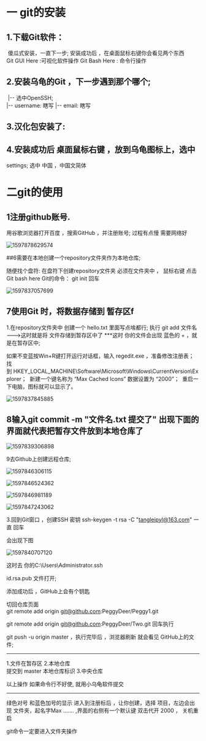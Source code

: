 # 一 git的安装

## 1.下载Git软件：

​   傻瓜式安装，一直下一步;
   安装成功后 ，在桌面鼠标右键你会看见两个东西    
   Git GUI Here :可视化软件操作
   Git Bash Here : 命令行操作

## 2.安装乌龟的Git  ，下一步遇到那个哪个;

​    |-- 选中OpenSSH;   
    |-- username: 瞎写
    |-- email: 瞎写

## 3.汉化包安装了:

## 4.安装成功后 桌面鼠标右键 ，放到乌龟图标上，选中

   settings;  选中 中国 ，中国文简体
    

# 二git的使用

## 1注册github账号.

用谷歌浏览器打开百度 ，搜索GitHub  ，并注册账号; 过程有点慢 需要网络好

![1597878629574](C:\Users\DELL\AppData\Local\Temp\1597878629574.png)

##6需要在本地创建一个repository文件夹作为本地仓库;

随便找个盘符: 在盘符下创建repository文件夹 
 必须在文件夹中 ， 鼠标右键 点击 Git bash here
Git的命令： git  init 回车

![1597837057699](C:\Users\DELL\AppData\Local\Temp\1597837057699.png)

## 7使用Git 时，将数据存储到 暂存区f

1.在repository文件夹中  创建一个 hello.txt
   里面写点啥都行;
    执行 git add 文件名 --->这时就是将 文件存储到暂存区中了
  ***这时 你的文件会出现 蓝色的 +  ，就是在暂存区中;

如果不变蓝按Win+R键打开运行对话框，输入 regedit.exe ，准备修改注册表；  找到 HKEY_LOCAL_MACHINE\Software\Microsoft\Windows\CurrentVersion\Explorer；  新建一个键名称为 “Max Cached Icons” 数据设置为 “2000”；  重启一下电脑，图标就可以显示了。  

![1597837845885](C:\Users\DELL\AppData\Local\Temp\1597837845885.png)

## 8输入git commit -m "文件名.txt 提交了" 出现下面的界面就代表把暂存文件放到本地仓库了 

![1597839306898](C:\Users\DELL\AppData\Local\Temp\1597839306898.png)

9去Github上创建远程仓库;



![1597846306115](C:\Users\DELL\AppData\Local\Temp\1597846306115.png)

![1597846524362](C:\Users\DELL\AppData\Local\Temp\1597846524362.png)

![1597846981189](C:\Users\DELL\AppData\Local\Temp\1597846981189.png)











![1597847243062](C:\Users\DELL\AppData\Local\Temp\1597847243062.png)

3.回到Git窗口 ，创建SSH 密钥
     ssh-keygen -t rsa -C "tangleipyl@163.com"  一直 回车

会出现下图

![1597840707120](C:\Users\DELL\AppData\Local\Temp\1597840707120.png) 

 这时去 你的C:\Users\Administrator\.ssh

 id.rsa.pub 文件打开;



 添加成功后 ，GitHub上会有个钥匙

 切回仓库页面  
 git remote add origin git@github.com:PeggyDeer/Peggy1.git

 git remote add origin git@github.com:PeggyDeer/Two.git 回车执行

 git push -u origin master ，执行完毕后 ，浏览器刷新
  就会看见 GitHub上的文件;

***
  1.文件在暂存区 
  2.本地仓库  
       提交到 master 本地仓库标识 
  3.中央仓库  

  以上操作 如果命令行不好使, 就用小乌龟软件提交

----------------------------------------
绿色对号 和蓝色加号的显示
  进入到注册标后 ，让你创建，选择 项目，左边会出现
文件夹，起名字Max ....... ,界面的右侧有一个默认键 双击代开
  2000 ， 关机重启

git命令一定要进入文件夹操作
